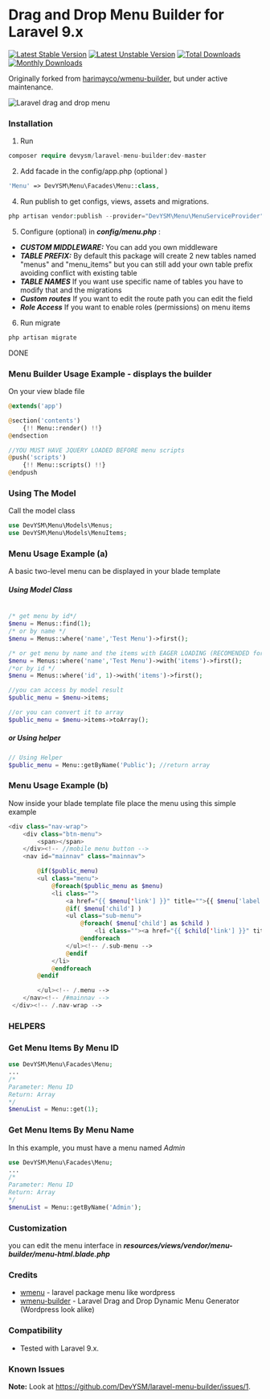 # Drag and Drop Menu Builder for Laravel 9.x

[![Latest Stable Version](https://poser.pugx.org/DevYSM/laravel-menu-builder/v/stable)](https://packagist.org/packages/DevYSM/laravel-menu-builder) [![Latest Unstable Version](https://poser.pugx.org/DevYSM/laravel-menu-builder/v/unstable)](https://packagist.org/packages/DevYSM/laravel-menu-builder) [![Total Downloads](https://poser.pugx.org/DevYSM/laravel-menu-builder/downloads)](https://packagist.org/packages/DevYSM/laravel-menu-builder) [![Monthly Downloads](https://poser.pugx.org/DevYSM/laravel-menu-builder/d/monthly)](https://packagist.org/packages/DevYSM/laravel-menu-builder)

Originally forked from [harimayco/wmenu-builder](https://github.com/harimayco/wmenu-builder), but under active maintenance. 

![Laravel drag and drop menu](https://raw.githubusercontent.com/DevYSM/wmenu-builder/master/screenshot.png)

### Installation

1. Run

```php
composer require devysm/laravel-menu-builder:dev-master
```

2. Add facade in the config/app.php (optional )

```php
'Menu' => DevYSM\Menu\Facades\Menu::class,
```

4. Run publish to get configs, views, assets and migrations.

```php
php artisan vendor:publish --provider="DevYSM\Menu\MenuServiceProvider"
```

5. Configure (optional) in **_config/menu.php_** :

- **_CUSTOM MIDDLEWARE:_** You can add you own middleware
- **_TABLE PREFIX:_** By default this package will create 2 new tables named "menus" and "menu_items" but you can still add your own table prefix avoiding conflict with existing table
- **_TABLE NAMES_** If you want use specific name of tables you have to modify that and the migrations
- **_Custom routes_** If you want to edit the route path you can edit the field
- **_Role Access_** If you want to enable roles (permissions) on menu items

6. Run migrate

```php
php artisan migrate
```

DONE

### Menu Builder Usage Example - displays the builder

On your view blade file

```php
@extends('app')

@section('contents')
    {!! Menu::render() !!}
@endsection

//YOU MUST HAVE JQUERY LOADED BEFORE menu scripts
@push('scripts')
    {!! Menu::scripts() !!}
@endpush
```

### Using The Model

Call the model class

```php
use DevYSM\Menu\Models\Menus;
use DevYSM\Menu\Models\MenuItems;

```

### Menu Usage Example (a)

A basic two-level menu can be displayed in your blade template

##### Using Model Class
```php

/* get menu by id*/
$menu = Menus::find(1);
/* or by name */
$menu = Menus::where('name','Test Menu')->first();

/* or get menu by name and the items with EAGER LOADING (RECOMENDED for better performance and less query call)*/
$menu = Menus::where('name','Test Menu')->with('items')->first();
/*or by id */
$menu = Menus::where('id', 1)->with('items')->first();

//you can access by model result
$public_menu = $menu->items;

//or you can convert it to array
$public_menu = $menu->items->toArray();

```

##### or Using helper
```php
// Using Helper 
$public_menu = Menu::getByName('Public'); //return array

```

### Menu Usage Example (b)

Now inside your blade template file place the menu using this simple example

```php
<div class="nav-wrap">
    <div class="btn-menu">
        <span></span>
    </div><!-- //mobile menu button -->
    <nav id="mainnav" class="mainnav">

        @if($public_menu)
        <ul class="menu">
            @foreach($public_menu as $menu)
            <li class="">
                <a href="{{ $menu['link'] }}" title="">{{ $menu['label'] }}</a>
                @if( $menu['child'] )
                <ul class="sub-menu">
                    @foreach( $menu['child'] as $child )
                        <li class=""><a href="{{ $child['link'] }}" title="">{{ $child['label'] }}</a></li>
                    @endforeach
                </ul><!-- /.sub-menu -->
                @endif
            </li>
            @endforeach
        @endif

        </ul><!-- /.menu -->
    </nav><!-- /#mainnav -->
 </div><!-- /.nav-wrap -->
```

### HELPERS

### Get Menu Items By Menu ID

```php
use DevYSM\Menu\Facades\Menu;
...
/*
Parameter: Menu ID
Return: Array
*/
$menuList = Menu::get(1);
```

### Get Menu Items By Menu Name

In this example, you must have a menu named _Admin_

```php
use DevYSM\Menu\Facades\Menu;
...
/*
Parameter: Menu ID
Return: Array
*/
$menuList = Menu::getByName('Admin');
```

### Customization

you can edit the menu interface in **_resources/views/vendor/menu-builder/menu-html.blade.php_**

### Credits

- [wmenu](https://github.com/lordmacu/wmenu) - laravel package menu like wordpress
- [wmenu-builder](https://github.com/harimayco/wmenu-builder) - Laravel Drag and Drop Dynamic Menu Generator (Wordpress look alike)

### Compatibility

- Tested with Laravel 9.x.

### Known Issues
**Note:** Look at https://github.com/DevYSM/laravel-menu-builder/issues/1.